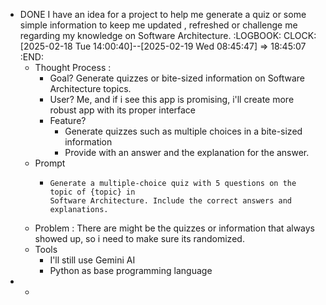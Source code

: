 - DONE I have an idea for a project to help me generate a quiz or some simple information to keep me updated , refreshed or challenge me regarding my knowledge on Software Architecture.
  :LOGBOOK:
  CLOCK: [2025-02-18 Tue 14:00:40]--[2025-02-19 Wed 08:45:47] =>  18:45:07
  :END:
	- Thought Process :
		- Goal? Generate quizzes or bite-sized information on Software Architecture topics.
		- User? Me, and if i see this app is promising, i'll create more robust app with its proper interface
		- Feature?
			- Generate quizzes such as multiple choices in a bite-sized information
			- Provide with an answer and the explanation for the answer.
	- Prompt
		- ```apl
		  Generate a multiple-choice quiz with 5 questions on the topic of {topic} in 
		  Software Architecture. Include the correct answers and explanations.
		  ```
	- Problem : There are might be the quizzes or information that always showed up, so i need to make sure its randomized.
	- Tools
		- I'll still use Gemini AI
		- Python as base programming language
-
	-